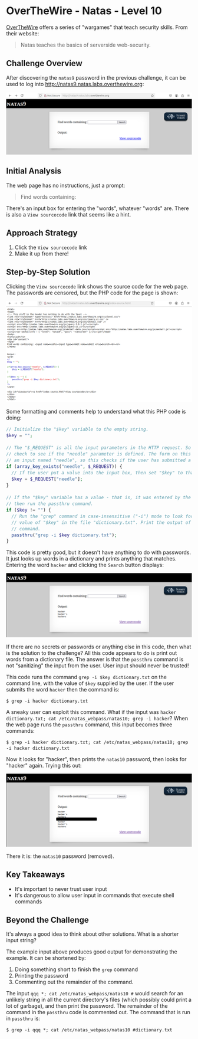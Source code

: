 # OverTheWire - Natas - Level 10

[OverTheWire](https://overthewire.org) offers a series of "wargames" that teach
security skills. From their website:

> Natas teaches the basics of serverside web-security.

## Challenge Overview

After discovering the `natas9` password in the previous challenge, it can be
used to log into http://natas9.natas.labs.overthewire.org:

![The Index Page](images/level_09/00_index_page.png)

## Initial Analysis

The web page has no instructions, just a prompt:

> Find words containing:

There's an input box for entering the "words", whatever "words" are. There is
also a `View sourcecode` link that seems like a hint.

## Approach Strategy

1. Click the `View sourcecode` link
1. Make it up from there!

## Step-by-Step Solution

Clicking the `View sourcecode` link shows the source code for the web page. The
passwords are censored, but the PHP code for the page is shown:

![Index Source Code](images/level_09/01_index_source_code.png)

Some formatting and comments help to understand what this PHP code is doing:

```php
// Initialize the "$key" variable to the empty string.
$key = "";

// The "$_REQUEST" is all the input parameters in the HTTP request. So this will
// check to see if the "needle" parameter is defined. The form on this page has
// an input named "needle", so this checks if the user has submitted a value.
if (array_key_exists("needle", $_REQUEST)) {
  // If the user put a value into the input box, then set "$key" to that value.
  $key = $_REQUEST["needle"];
}

// If the "$key" variable has a value - that is, it was entered by the user -
// then run the passthru command.
if ($key != "") {
  // Run the "grep" command in case-insensitive ("-i") mode to look for the
  // value of "$key" in the file "dictionary.txt". Print the output of the grep
  // command.
  passthru("grep -i $key dictionary.txt");
}
```

This code is pretty good, but it doesn't have anything to do with passwords. It
just looks up words in a dictionary and prints anything that matches. Entering
the word `hacker` and clicking the `Search` button displays:

![Search for Hacker](images/level_09/02_hacker_search.png)

If there are no secrets or passwords or anything else in this code, then what is
the solution to the challenge? All this code appears to do is print out words
from a dictionary file. The answer is that the `passthru` command is not
"sanitizing" the input from the user. User input should never be trusted!

This code runs the command `grep -i $key dictionary.txt` on the command line,
with the value of `$key` supplied by the user. If the user submits the word
`hacker` then the command is:

```
$ grep -i hacker dictionary.txt
```

A sneaky user can exploit this command. What if the input was
`hacker dictionary.txt; cat /etc/natas_webpass/natas10; grep -i hacker`? When
the web page runs the `passthru` command, this input becomes three commands:

```
$ grep -i hacker dictionary.txt; cat /etc/natas_webpass/natas10; grep -i hacker dictionary.txt
```

Now it looks for "hacker", then prints the `natas10` password, then looks for
"hacker" again. Trying this out:

![The Password](images/level_09/03_password.png)

There it is: the `natas10` password (removed).

## Key Takeaways

- It's important to never trust user input
- It's dangerous to allow user input in commands that execute shell commands

## Beyond the Challenge

It's always a good idea to think about other solutions. What is a shorter input
string?

The example input above produces good output for demonstrating the example. It
can be shortened by:

1. Doing something short to finish the `grep` command
2. Printing the password
3. Commenting out the remainder of the command.

The input `qqq *; cat /etc/natas_webpass/natas10 #` would search for an unlikely
string in all the current directory's files (which possibly could print a lot of
garbage), and then print the password. The remainder of the command in the
`passthru` code is commented out. The command that is run in `passthru` is:

```
$ grep -i qqq *; cat /etc/natas_webpass/natas10 #dictionary.txt
```
